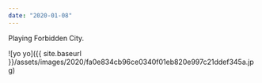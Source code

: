 ```yaml
---
date: "2020-01-08"
---
```


Playing Forbidden City.

![yo yo]({{ site.baseurl }}/assets/images/2020/fa0e834cb96ce0340f01eb820e997c21ddef345a.jpg)
